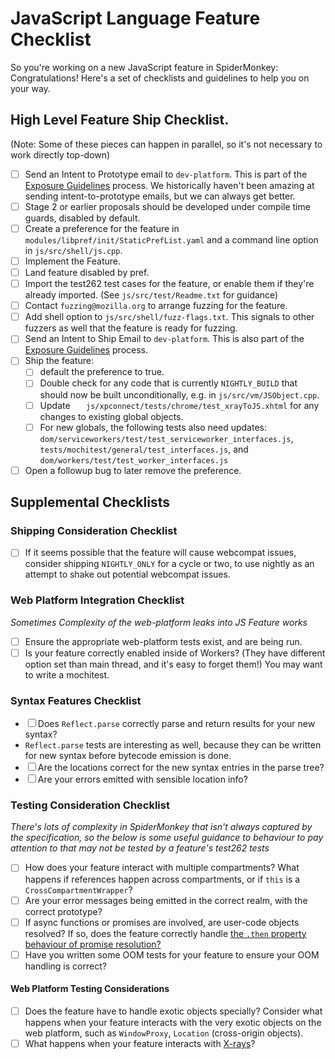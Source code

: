 # JavaScript Language Feature Checklist
So you're working on a new JavaScript feature in SpiderMonkey: Congratulations! Here's a set of checklists and guidelines to help you on your way.

## High Level Feature Ship Checklist.
(Note: Some of these pieces can happen in parallel, so it's not necessary to
work directly top-down)

-  ☐ Send an Intent to Prototype email to `dev-platform`.  This is part of the
  [Exposure Guidelines](https://wiki.mozilla.org/ExposureGuidelines) process. We
  historically haven't been amazing at sending intent-to-prototype emails, but
  we can always get better.
-  ☐ Stage 2 or earlier proposals should be developed under compile time guards,
  disabled by default.
-  ☐ Create a preference for the feature in `modules/libpref/init/StaticPrefList.yaml`
     and a command line option in `js/src/shell/js.cpp`.
-  ☐ Implement the Feature.
-  ☐ Land feature disabled by pref.
-  ☐ Import the test262 test cases for the feature, or enable them if they're
  already imported.  (See `js/src/test/Readme.txt` for guidance)
-  ☐ Contact `fuzzing@mozilla.org` to arrange fuzzing for the feature.
-  ☐ Add shell option to `js/src/shell/fuzz-flags.txt`. This signals to other
  fuzzers as well that the feature is ready for fuzzing.
-  ☐ Send an Intent to Ship Email to `dev-platform`.  This is also part of the
  [Exposure Guidelines](https://wiki.mozilla.org/ExposureGuidelines) process.
-  ☐ Ship the feature:
    -  ☐ default the preference to true.
    -  ☐ Double check for any code that is currently `NIGHTLY_BUILD` that should now be built unconditionally, e.g. in `js/src/vm/JSObject.cpp`.
    -  ☐ Update `	js/xpconnect/tests/chrome/test_xrayToJS.xhtml` for any changes to existing global objects.
    -  ☐ For new globals, the following tests also need updates:
          `dom/serviceworkers/test/test_serviceworker_interfaces.js`, `tests/mochitest/general/test_interfaces.js`, and `dom/workers/test/test_worker_interfaces.js`
-  ☐ Open a followup bug to later remove the preference.


## Supplemental Checklists
### Shipping Consideration Checklist

-  ☐ If it seems possible that the feature will cause webcompat issues,
  consider shipping `NIGHTLY_ONLY` for a cycle or two, to use nightly as an
  attempt to shake out potential webcompat issues.


### Web Platform Integration Checklist

_Sometimes Complexity of the web-platform leaks into JS Feature works_

-  ☐ Ensure the appropriate web-platform tests exist, and are being run.
-  ☐ Is your feature correctly enabled inside of Workers? (They have different
  option set than main thread, and it's easy to forget them!) You may want to
  write a mochitest.

### Syntax Features Checklist

-  ☐ Does `Reflect.parse` correctly parse and return results for your new syntax?
  - `Reflect.parse` tests are interesting as well, because they can be written
    for new syntax before bytecode emission is done.
  -  ☐ Are the locations correct for the new syntax entries in the parse tree?
-  ☐ Are your errors emitted with sensible location info?

### Testing Consideration Checklist

_There's lots of complexity in SpiderMonkey that isn't always captured by the
specification, so the below is some useful guidance to behaviour to pay
attention to that may not be tested by a feature's test262 tests_

-  ☐ How does your feature interact with multiple compartments? What happens if
  references happen across compartments, or if `this` is a
  `CrossCompartmentWrapper`?
-  ☐ Are your error messages being emitted in the correct realm, with the
  correct prototype?
-  ☐ If async functions or promises are involved, are user-code objects
  resolved? If so, does the feature correctly handle [the `.then` property
  behaviour of promise
  resolution?](https://www.stefanjudis.com/today-i-learned/promise-resolution-with-objects-including-a-then-property/)
-  ☐ Have you written some OOM tests for your feature to ensure your OOM
  handling is correct?

#### Web Platform Testing Considerations
-  ☐ Does the feature have to handle exotic objects specially? Consider what
  happens when your feature interacts with the very exotic objects on the web
  platform, such as `WindowProxy`, `Location` (cross-origin objects).
-  ☐ What happens when your feature interacts with
  [X-rays](/dom/scriptSecurity/xray_vision.rst)?
